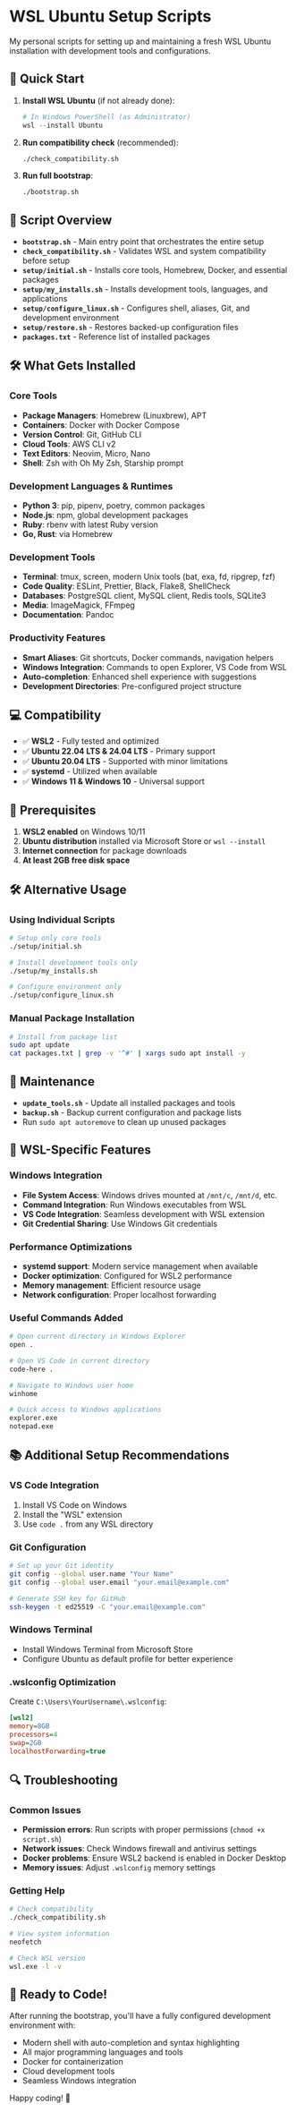 # WSL Ubuntu Setup Scripts

My personal scripts for setting up and maintaining a fresh WSL Ubuntu installation with development tools and configurations.

## 🚀 Quick Start

1. **Install WSL Ubuntu** (if not already done):
   ```powershell
   # In Windows PowerShell (as Administrator)
   wsl --install Ubuntu
   ```

2. **Run compatibility check** (recommended):
   ```bash
   ./check_compatibility.sh
   ```

3. **Run full bootstrap**:
   ```bash
   ./bootstrap.sh
   ```

## 📁 Script Overview

- **`bootstrap.sh`** - Main entry point that orchestrates the entire setup
- **`check_compatibility.sh`** - Validates WSL and system compatibility before setup
- **`setup/initial.sh`** - Installs core tools, Homebrew, Docker, and essential packages
- **`setup/my_installs.sh`** - Installs development tools, languages, and applications
- **`setup/configure_linux.sh`** - Configures shell, aliases, Git, and development environment
- **`setup/restore.sh`** - Restores backed-up configuration files
- **`packages.txt`** - Reference list of installed packages

## 🛠️ What Gets Installed

### Core Tools
- **Package Managers**: Homebrew (Linuxbrew), APT
- **Containers**: Docker with Docker Compose
- **Version Control**: Git, GitHub CLI
- **Cloud Tools**: AWS CLI v2
- **Text Editors**: Neovim, Micro, Nano
- **Shell**: Zsh with Oh My Zsh, Starship prompt

### Development Languages & Runtimes
- **Python 3**: pip, pipenv, poetry, common packages
- **Node.js**: npm, global development packages
- **Ruby**: rbenv with latest Ruby version
- **Go, Rust**: via Homebrew

### Development Tools
- **Terminal**: tmux, screen, modern Unix tools (bat, exa, fd, ripgrep, fzf)
- **Code Quality**: ESLint, Prettier, Black, Flake8, ShellCheck
- **Databases**: PostgreSQL client, MySQL client, Redis tools, SQLite3
- **Media**: ImageMagick, FFmpeg
- **Documentation**: Pandoc

### Productivity Features
- **Smart Aliases**: Git shortcuts, Docker commands, navigation helpers
- **Windows Integration**: Commands to open Explorer, VS Code from WSL
- **Auto-completion**: Enhanced shell experience with suggestions
- **Development Directories**: Pre-configured project structure

## 💻 Compatibility

- ✅ **WSL2** - Fully tested and optimized
- ✅ **Ubuntu 22.04 LTS & 24.04 LTS** - Primary support
- ✅ **Ubuntu 20.04 LTS** - Supported with minor limitations
- ✅ **systemd** - Utilized when available
- ✅ **Windows 11 & Windows 10** - Universal support

## 🔧 Prerequisites

1. **WSL2 enabled** on Windows 10/11
2. **Ubuntu distribution** installed via Microsoft Store or `wsl --install`
3. **Internet connection** for package downloads
4. **At least 2GB free disk space**

## 🛠 Alternative Usage

### Using Individual Scripts
```bash
# Setup only core tools
./setup/initial.sh

# Install development tools only
./setup/my_installs.sh

# Configure environment only
./setup/configure_linux.sh
```

### Manual Package Installation
```bash
# Install from package list
sudo apt update
cat packages.txt | grep -v '^#' | xargs sudo apt install -y
```

## 🔄 Maintenance

- **`update_tools.sh`** - Update all installed packages and tools
- **`backup.sh`** - Backup current configuration and package lists
- Run `sudo apt autoremove` to clean up unused packages

## 🎯 WSL-Specific Features

### Windows Integration
- **File System Access**: Windows drives mounted at `/mnt/c`, `/mnt/d`, etc.
- **Command Integration**: Run Windows executables from WSL
- **VS Code Integration**: Seamless development with WSL extension
- **Git Credential Sharing**: Use Windows Git credentials

### Performance Optimizations
- **systemd support**: Modern service management when available
- **Docker optimization**: Configured for WSL2 performance
- **Memory management**: Efficient resource usage
- **Network configuration**: Proper localhost forwarding

### Useful Commands Added
```bash
# Open current directory in Windows Explorer
open .

# Open VS Code in current directory
code-here .

# Navigate to Windows user home
winhome

# Quick access to Windows applications
explorer.exe
notepad.exe
```

## 📚 Additional Setup Recommendations

### VS Code Integration
1. Install VS Code on Windows
2. Install the "WSL" extension
3. Use `code .` from any WSL directory

### Git Configuration
```bash
# Set up your Git identity
git config --global user.name "Your Name"
git config --global user.email "your.email@example.com"

# Generate SSH key for GitHub
ssh-keygen -t ed25519 -C "your.email@example.com"
```

### Windows Terminal
- Install Windows Terminal from Microsoft Store
- Configure Ubuntu as default profile for better experience

### .wslconfig Optimization
Create `C:\Users\YourUsername\.wslconfig`:
```ini
[wsl2]
memory=8GB
processors=4
swap=2GB
localhostForwarding=true
```

## 🔍 Troubleshooting

### Common Issues
- **Permission errors**: Run scripts with proper permissions (`chmod +x script.sh`)
- **Network issues**: Check Windows firewall and antivirus settings
- **Docker problems**: Ensure WSL2 backend is enabled in Docker Desktop
- **Memory issues**: Adjust `.wslconfig` memory settings

### Getting Help
```bash
# Check compatibility
./check_compatibility.sh

# View system information
neofetch

# Check WSL version
wsl.exe -l -v
```

## 🚀 Ready to Code!

After running the bootstrap, you'll have a fully configured development environment with:
- Modern shell with auto-completion and syntax highlighting
- All major programming languages and tools
- Docker for containerization
- Cloud development tools
- Seamless Windows integration

Happy coding! 🎉
